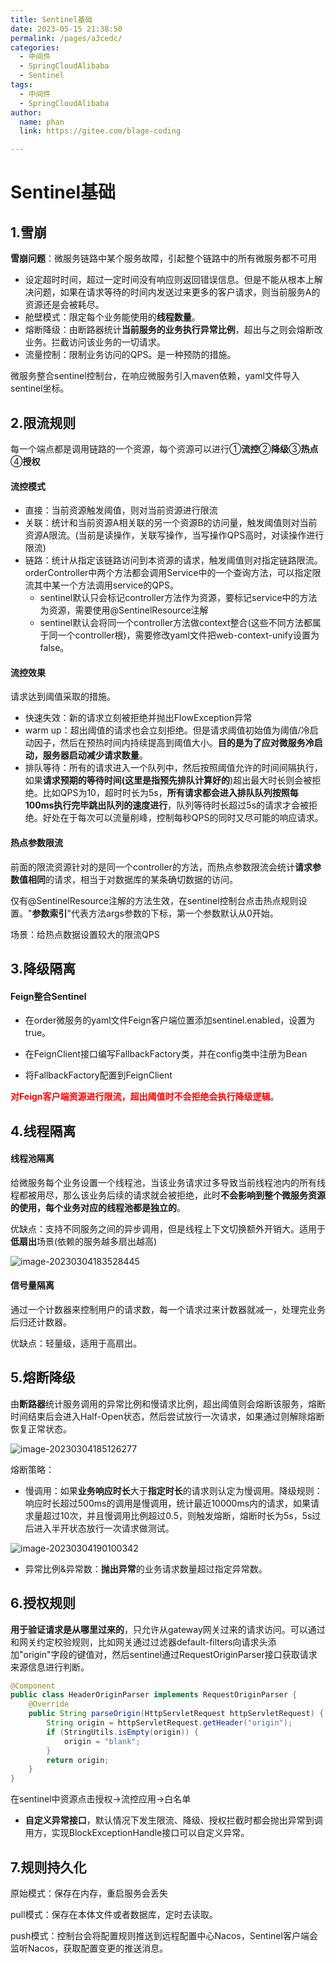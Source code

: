 ```yaml
---
title: Sentinel基础
date: 2023-05-15 21:38:50
permalink: /pages/a3cedc/
categories: 
  - 中间件
  - SpringCloudAlibaba
  - Sentinel
tags: 
  - 中间件
  - SpringCloudAlibaba
author: 
  name: phan
  link: https://gitee.com/blage-coding

---
```

# Sentinel基础

## 1.雪崩

**雪崩问题**：微服务链路中某个服务故障，引起整个链路中的所有微服务都不可用

- 设定超时时间，超过一定时间没有响应则返回错误信息。但是不能从根本上解决问题，如果在请求等待的时间内发送过来更多的客户请求，则当前服务A的资源还是会被耗尽。
- 舱壁模式：限定每个业务能使用的**线程数量**。
- 熔断降级：由断路器统计**当前服务的业务执行异常比例**，超出与之则会熔断改业务。拦截访问该业务的一切请求。
- 流量控制：限制业务访问的QPS。是一种预防的措施。

微服务整合sentinel控制台，在响应微服务引入maven依赖，yaml文件导入sentinel坐标。

## 2.限流规则

每一个端点都是调用链路的一个资源，每个资源可以进行①**流控**②**降级**③**热点**④**授权**

#### 流控模式

- 直接：当前资源触发阈值，则对当前资源进行限流
- 关联：统计和当前资源A相关联的另一个资源B的访问量，触发阈值则对当前资源A限流。(当前是读操作，关联写操作，当写操作QPS高时，对读操作进行限流)
- 链路：统计从指定该链路访问到本资源的请求，触发阈值则对指定链路限流。orderController中两个方法都会调用Service中的一个查询方法，可以指定限流其中某一个方法调用service的QPS。
  - sentinel默认只会标记controller方法作为资源，要标记service中的方法为资源，需要使用@SentinelResource注解
  - sentinel默认会将同一个controller方法做context整合(这些不同方法都属于同一个controller根)，需要修改yaml文件把web-context-unify设置为false。

#### 流控效果

请求达到阈值采取的措施。

- 快速失效：新的请求立刻被拒绝并抛出FlowException异常
- warm up：超出阈值的请求也会立刻拒绝。但是请求阈值初始值为阈值/冷启动因子，然后在预热时间内持续提高到阈值大小。**目的是为了应对微服务冷启动，服务器启动减少请求数量**。
- 排队等待：所有的请求进入一个队列中，然后按照阈值允许的时间间隔执行，如果**请求预期的等待时间(这里是指预先排队计算好的**)超出最大时长则会被拒绝。比如QPS为10，超时时长为5s，**所有请求都会进入排队队列按照每100ms执行完毕跳出队列的速度进行**，队列等待时长超过5s的请求才会被拒绝。好处在于每次可以流量削峰，控制每秒QPS的同时又尽可能的响应请求。

 #### 热点参数限流

前面的限流资源针对的是同一个controller的方法，而热点参数限流会统计**请求参数值相同**的请求，相当于对数据库的某条确切数据的访问。

仅有@SentinelResource注解的方法生效，在sentinel控制台点击热点规则设置。"**参数索引**"代表方法args参数的下标，第一个参数默认从0开始。

场景：给热点数据设置较大的限流QPS

## 3.降级隔离

#### Feign整合Sentinel

- 在order微服务的yaml文件Feign客户端位置添加sentinel.enabled，设置为true。

- 在FeignClient接口编写FallbackFactory类，并在config类中注册为Bean
- 将FallbackFactory配置到FeignClient

<font color="red">**对Feign客户端资源进行限流，超出阈值时不会拒绝会执行降级逻辑**</font>。

## 4.线程隔离

#### 线程池隔离

给微服务每个业务设置一个线程池，当该业务请求过多导致当前线程池内的所有线程都被用尽，那么该业务后续的请求就会被拒绝，此时**不会影响到整个微服务资源的使用，每个业务对应的线程池都是独立的**。

优缺点：支持不同服务之间的异步调用，但是线程上下文切换额外开销大。适用于**低扇出**场景(依赖的服务越多扇出越高)

![image-20230304183528445](https://jsd.cdn.zzko.cn/gh/blage-coding/picx-images-hosting@master/20230515/image-20230304183528445.5xeh1rgg4tk0.webp)

#### 信号量隔离

通过一个计数器来控制用户的请求数，每一个请求过来计数器就减一，处理完业务后归还计数器。

优缺点：轻量级，适用于高扇出。

## 5.熔断降级

由**断路器**统计服务调用的异常比例和慢请求比例，超出阈值则会熔断该服务，熔断时间结束后会进入Half-Open状态，然后尝试放行一次请求，如果通过则解除熔断恢复正常状态。

![image-20230304185126277](https://jsd.cdn.zzko.cn/gh/blage-coding/picx-images-hosting@master/20230515/image-20230304185126277.6zqqpmfnsm00.webp)

熔断策略：

- 慢调用：如果**业务响应时长**大于**指定时长**的请求则认定为慢调用。降级规则：响应时长超过500ms的调用是慢调用，统计最近10000ms内的请求，如果请求量超过10次，并且慢调用比例超过0.5，则触发熔断，熔断时长为5s，5s过后进入半开状态放行一次请求做测试。

![image-20230304190100342](https://jsd.cdn.zzko.cn/gh/blage-coding/picx-images-hosting@master/20230515/image-20230304190100342.1m6jjklu4lpc.webp)

- 异常比例&异常数：**抛出异常**的业务请求数量超过指定异常数。

## 6.授权规则

**用于验证请求是从哪里过来的**，只允许从gateway网关过来的请求访问。可以通过和网关约定校验规则，比如网关通过过滤器default-filters向请求头添加"origin"字段的键值对，然后sentinel通过RequestOriginParser接口获取请求来源信息进行判断。

```java
@Component
public class HeaderOriginParser implements RequestOriginParser {
    @Override
    public String parseOrigin(HttpServletRequest httpServletRequest) {
        String origin = httpServletRequest.getHeader("origin");
        if (StringUtils.isEmpty(origin)) {
            origin = "blank";
        }
        return origin;
    }
}
```

在sentinel中资源点击授权->流控应用->白名单

- **自定义异常接口**，默认情况下发生限流、降级、授权拦截时都会抛出异常到调用方，实现BlockExceptionHandle接口可以自定义异常。

## 7.规则持久化

原始模式：保存在内存，重启服务会丢失

pull模式：保存在本体文件或者数据库，定时去读取。

push模式：控制台会将配置规则推送到远程配置中心Nacos，Sentinel客户端会监听Nacos，获取配置变更的推送消息。
